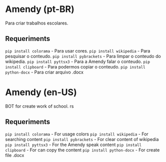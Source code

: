 # Amendy (pt-BR)
Para criar trabalhos escolares.

## Requeriments

`pip install colorama` - Para usar cores.
`pip install wikipedia` - Para pesquisar o conteudo.
`pip install pybrackets` - Para limpar o conteudo do wikipedia.
`pip install pyttsx3` - Para a Amendy falar o conteudo.
`pip install clipboard` - Para podermos copiar o conteudo.
`pip install python-docx` - Para criar arquivo .docx

# Amendy (en-US)
BOT for create work of school. rs

## Requeriments

`pip install colorama` - For usage colors
`pip install wikipedia` - For searching content
`pip install pybrackets` - For clear content of wikipedia
`pip install pyttsx3` - For the Amendy speak content
`pip install clipboard` - For can copy the content
`pip install python-docx` - For create file .docx
